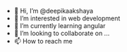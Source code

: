 - 👋 Hi, I’m @deepikaakshaya
- 👀 I’m interested in web development
- 🌱 I’m currently learning angular
- 💞️ I’m looking to collaborate on ...
- 📫 How to reach me 

<!---
deepikaakshaya/deepikaakshaya is a ✨ special ✨ repository because its `README.md` (this file) appears on your GitHub profile.
You can click the Preview link to take a look at your changes.
--->
